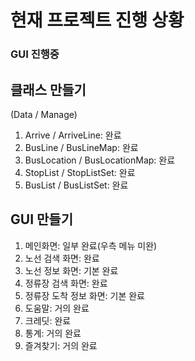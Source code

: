 # 현재 프로젝트 진행 상황
### GUI 진행중

## 클래스 만들기
(Data / Manage)
1) Arrive / ArriveLine: 완료
2) BusLine / BusLineMap: 완료
3) BusLocation / BusLocationMap: 완료
4) StopList / StopListSet: 완료
5) BusList / BusListSet: 완료

## GUI 만들기
1) 메인화면: 일부 완료(우측 메뉴 미완)
2) 노선 검색 화면: 완료
3) 노선 정보 화면: 기본 완료
4) 정류장 검색 화면: 완료
5) 정류장 도착 정보 화면: 기본 완료
6) 도움말: 거의 완료
7) 크레딧: 완료
8) 통계: 거의 완료
9) 즐겨찾기: 거의 완료
